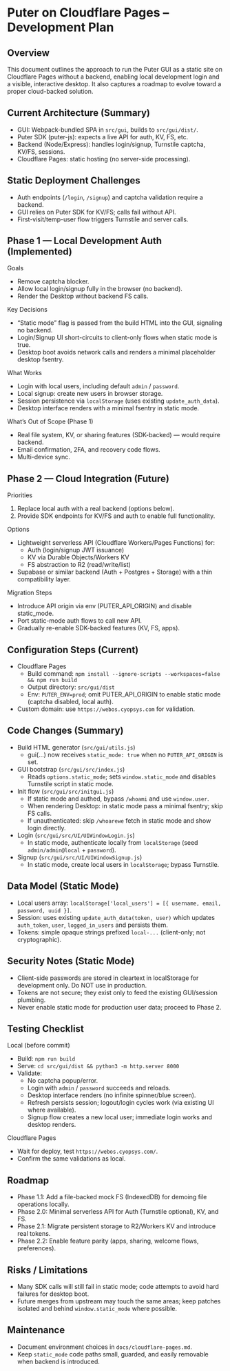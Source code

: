 # Puter on Cloudflare Pages – Development Plan

## Overview
This document outlines the approach to run the Puter GUI as a static site on Cloudflare Pages without a backend, enabling local development login and a visible, interactive desktop. It also captures a roadmap to evolve toward a proper cloud-backed solution.

## Current Architecture (Summary)
- GUI: Webpack-bundled SPA in `src/gui`, builds to `src/gui/dist/`.
- Puter SDK (puter-js): expects a live API for auth, KV, FS, etc.
- Backend (Node/Express): handles login/signup, Turnstile captcha, KV/FS, sessions.
- Cloudflare Pages: static hosting (no server-side processing).

## Static Deployment Challenges
- Auth endpoints (`/login`, `/signup`) and captcha validation require a backend.
- GUI relies on Puter SDK for KV/FS; calls fail without API.
- First-visit/temp-user flow triggers Turnstile and server calls.

## Phase 1 — Local Development Auth (Implemented)
Goals
- Remove captcha blocker.
- Allow local login/signup fully in the browser (no backend).
- Render the Desktop without backend FS calls.

Key Decisions
- “Static mode” flag is passed from the build HTML into the GUI, signaling no backend.
- Login/Signup UI short-circuits to client-only flows when static mode is true.
- Desktop boot avoids network calls and renders a minimal placeholder desktop fsentry.

What Works
- Login with local users, including default `admin` / `password`.
- Local signup: create new users in browser storage.
- Session persistence via `localStorage` (uses existing `update_auth_data`).
- Desktop interface renders with a minimal fsentry in static mode.

What’s Out of Scope (Phase 1)
- Real file system, KV, or sharing features (SDK-backed) — would require backend.
- Email confirmation, 2FA, and recovery code flows.
- Multi-device sync.

## Phase 2 — Cloud Integration (Future)
Priorities
1) Replace local auth with a real backend (options below).
2) Provide SDK endpoints for KV/FS and auth to enable full functionality.

Options
- Lightweight serverless API (Cloudflare Workers/Pages Functions) for:
  - Auth (login/signup JWT issuance)
  - KV via Durable Objects/Workers KV
  - FS abstraction to R2 (read/write/list)
- Supabase or similar backend (Auth + Postgres + Storage) with a thin compatibility layer.

Migration Steps
- Introduce API origin via env (PUTER_API_ORIGIN) and disable static_mode.
- Port static-mode auth flows to call new API.
- Gradually re-enable SDK-backed features (KV, FS, apps).

## Configuration Steps (Current)
- Cloudflare Pages
  - Build command: `npm install --ignore-scripts --workspaces=false && npm run build`
  - Output directory: `src/gui/dist`
  - Env: `PUTER_ENV=prod`; omit PUTER_API_ORIGIN to enable static mode (captcha disabled, local auth).
- Custom domain: use `https://webos.cyopsys.com` for validation.

## Code Changes (Summary)
- Build HTML generator (`src/gui/utils.js`)
  - gui(...) now receives `static_mode: true` when no `PUTER_API_ORIGIN` is set.
- GUI bootstrap (`src/gui/src/index.js`)
  - Reads `options.static_mode`; sets `window.static_mode` and disables Turnstile script in static mode.
- Init flow (`src/gui/src/initgui.js`)
  - If static mode and authed, bypass `/whoami` and use `window.user`.
  - When rendering Desktop: in static mode pass a minimal fsentry; skip FS calls.
  - If unauthenticated: skip `/whoarewe` fetch in static mode and show login directly.
- Login (`src/gui/src/UI/UIWindowLogin.js`)
  - In static mode, authenticate locally from `localStorage` (seed `admin/admin@local` + `password`).
- Signup (`src/gui/src/UI/UIWindowSignup.js`)
  - In static mode, create local users in `localStorage`; bypass Turnstile.

## Data Model (Static Mode)
- Local users array: `localStorage['local_users'] = [{ username, email, password, uuid }]`.
- Session: uses existing `update_auth_data(token, user)` which updates `auth_token`, `user`, `logged_in_users` and persists them.
- Tokens: simple opaque strings prefixed `local-...` (client-only; not cryptographic).

## Security Notes (Static Mode)
- Client-side passwords are stored in cleartext in localStorage for development only. Do NOT use in production.
- Tokens are not secure; they exist only to feed the existing GUI/session plumbing.
- Never enable static mode for production user data; proceed to Phase 2.

## Testing Checklist
Local (before commit)
- Build: `npm run build`
- Serve: `cd src/gui/dist && python3 -m http.server 8000`
- Validate:
  - No captcha popup/error.
  - Login with `admin` / `password` succeeds and reloads.
  - Desktop interface renders (no infinite spinner/blue screen).
  - Refresh persists session; logout/login cycles work (via existing UI where available).
  - Signup flow creates a new local user; immediate login works and desktop renders.

Cloudflare Pages
- Wait for deploy, test `https://webos.cyopsys.com/`.
- Confirm the same validations as local.

## Roadmap
- Phase 1.1: Add a file-backed mock FS (IndexedDB) for demoing file operations locally.
- Phase 2.0: Minimal serverless API for Auth (Turnstile optional), KV, and FS.
- Phase 2.1: Migrate persistent storage to R2/Workers KV and introduce real tokens.
- Phase 2.2: Enable feature parity (apps, sharing, welcome flows, preferences).

## Risks / Limitations
- Many SDK calls will still fail in static mode; code attempts to avoid hard failures for desktop boot.
- Future merges from upstream may touch the same areas; keep patches isolated and behind `window.static_mode` where possible.

## Maintenance
- Document environment choices in `docs/cloudflare-pages.md`.
- Keep `static_mode` code paths small, guarded, and easily removable when backend is introduced.

